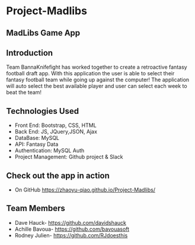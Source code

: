 # Project-Madlibs
## MadLibs Game App

## Introduction

Team BannaKnifefight has worked together to create a retroactive fantasy football draft app. With this application the user is able to select their fantasy football team while going up against the computer! The application will auto select the best available player and user can select each week to beat the team! 

## Technologies Used

- Front End: Bootstrap, CSS, HTML
- Back End: JS, JQuery,JSON, Ajax
- DataBase: MySQL
- API: Fantasy Data
- Authentication: MySQL Auth
- Project Management: Github project & Slack

## Check out the app in action

- On GitHub
  https://zhaoyu-qiao.github.io/Project-Madlibs/


## Team Members
- Dave Hauck- https://github.com/davidshauck
- Achille Bavoua- https://github.com/bavouasoft
- Rodney Julien- https://github.com/RJdoesthis

